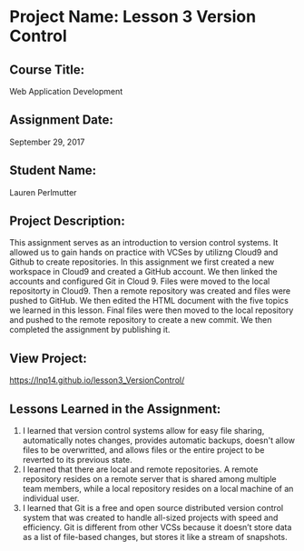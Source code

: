 # Project Name:  Lesson 3 Version Control


## Course Title:
Web Application Development

## Assignment Date:  
September 29, 2017

## Student Name:  
Lauren Perlmutter

## Project Description:
This assignment serves as an introduction to version control systems. It allowed us to gain hands on practice with VCSes by utilizng Cloud9 and Github to create repositories. In this assignment we first created a new workspace in Cloud9 and created a GitHub account. We then linked the accounts and configured Git in Cloud 9. Files were moved to the local repositorty in Cloud9. Then a remote repository was created and files were pushed to GitHub. We then edited the HTML document with the five topics we learned in this lesson. Final files were then moved to the local repository and pushed to the remote repository to create a new commit. We then completed the assignment by publishing it.

## View Project:
https://lnp14.github.io/lesson3_VersionControl/

## Lessons Learned in the Assignment:
1. I learned that version control systems allow for easy file sharing, automatically notes changes, provides automatic backups, doesn't allow files to be overwritted, and allows files or the entire project to be reverted to its previous state.
2. I learned that there are local and remote repositories. A remote repository resides on a remote server that is shared among multiple team members, while a local repository resides on a local machine of an individual user.
3. I learned that Git is a free and open source distributed version control system that was created to handle all-sized projects with speed and efficiency. Git is different from other VCSs because it doesn’t store data as a list of file-based changes, but stores it like a stream of snapshots.

